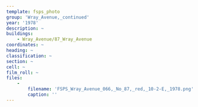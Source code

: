 ```yaml
---
template: fsps_photo
group: 'Wray_Avenue,_continued'
year: '1978'
description: ~
buildings:
    - Wray_Avenue/87_Wray_Avenue
coordinates: ~
heading: ~
classification: ~
section: ~
cell: ~
film_roll: ~
files:
    -
        filename: 'FSPS_Wray_Avenue_066,_No_87,_red,_10-2-E,_1978.png'
        caption: ''
---
```

